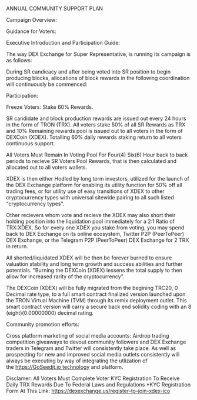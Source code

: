 ANNUAL COMMUNITY SUPPORT PLAN

Campaign Overview:

Guidance for Voters:

Executive Introduction and Participation Guide:

The way DEX Exchange for Super Representative, is running its campaign is as follows:

During SR candicacy and after being voted into SR position to begin producing blocks, allocations of block rewards in the following coordination will continuously be commenced:

Participation:

Freeze Voters: Stake 60% Rewards.

SR candidate and block production rewards are issued out every 24 hours in the form of TRON (TRX). All voters stake 50% of all SR Rewards as TRX and 10% Remaining rewards pool is issued out to all voters in the form of DEXCoin (XDEX). Totalling 60% daily rewards staking return to all voters continuous support.

All Voters Must Remain In Voting Pool For Four(4) Six(6) Hour back to back periods to recieve SR Voters Pool Rewards, that is then calculated and allocated out to all voters wallets.

XDEX is then either Hodled by long term investors, utilized for the launch of the DEX Exchange platform for enabling its utility function for 50% off all trading fees, or for utility use of easy transitions of XDEX to other cryptocurrency types with universal sitewide pairing to all such listed "cryptocurrency types". 

Other recievers whom vote and recieve the XDEX may also short their holding position into the liquidation pool immediately for a 2:1 Ratio of TRX:XDEX. So for every one XDEX you stake from voting, you may spend back to DEX Exchange on its online ecosystem, Twitter P2P (PeerToPeer) DEX Exchange, or the Telegram P2P (PeerToPeer) DEX Exchange for 2 TRX in return. 

All shorted/liquidated XDEX will be then be forever burned to ensure valuation stability and long term growth and success abilities and further potentials. "Burning the DEXCoin (XDEX) lessens the total supply to then allow for increased rarity of the cryptocurrency".

The DEXCoin (XDEX) will be fully migrated from the begining TRC20, 0 Decimal rate type, to a full smart contract finalized version launched upon the TRON Virtual Machine (TVM) through its remix deployment outlet. This smart contract version will carry a secure back end solidity coding with an 8 (eight)(0.00000000) decimal rating.

Community promotion efforts:

Cross platform marketing of social media accounts: Airdrop trading competition giveaways to devout community followers and DEX Exchange traders in Telegram and Twitter will consistently take place. As well as prospecting for new and improved social media outlets consistently will always be executing by way of integrating the utlization of the https://GoSeedit.io technology and platform.


Disclamer: All Voters Must Complete Voter KYC Registration To Receive Daily TRX Rewards Due To Federal Laws and Regulations
*KYC Registration Form At This Link: https://dexexchange.us/register-to-join-xdex-ico

